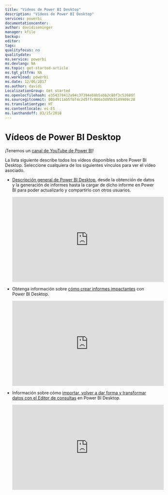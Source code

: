 ```yaml
---
title: "Vídeos de Power BI Desktop"
description: "Vídeos de Power BI Desktop"
services: powerbi
documentationcenter: 
author: davidiseminger
manager: kfile
backup: 
editor: 
tags: 
qualityfocus: no
qualitydate: 
ms.service: powerbi
ms.devlang: NA
ms.topic: get-started-article
ms.tgt_pltfrm: NA
ms.workload: powerbi
ms.date: 12/06/2017
ms.author: davidi
LocalizationGroup: Get started
ms.openlocfilehash: e354378412a94c37394eb8b5abb2c80f3c5268df
ms.sourcegitcommit: 00b4911ab5fbf4c2d5ffc000a3d95b3149909c28
ms.translationtype: HT
ms.contentlocale: es-ES
ms.lasthandoff: 03/15/2018
---
```

# <a name="power-bi-desktop-videos"></a>Vídeos de Power BI Desktop
¡Tenemos un [canal de YouTube de Power BI](http://www.youtube.com/playlist?list=PL1N57mwBHtN2q1WbU5O29rrn_A0lkVv9p)!

La lista siguiente describe todos los vídeos disponibles sobre Power BI Desktop. Seleccione cualquiera de los siguientes vínculos para ver el vídeo asociado.

- [Descripción general de Power BI Desktop](https://www.youtube.com/watch?v=Qgam9M8I0xA), desde la obtención de datos y la generación de informes hasta la cargar de dicho informe en Power BI para poder actualizarlo y compartirlo con otros usuarios.  
  
  <iframe width="500" height="281" src="https://www.youtube.com/embed/Qgam9M8I0xA" frameborder="0" allowfullscreen></iframe> 
  
- Obtenga información sobre [cómo crear informes impactantes](https://www.youtube.com/watch?v=ByIUx-HmQbw) con Power BI Desktop.
  
  <iframe width="500" height="281" src="https://www.youtube.com/embed/IMAsitQ2cAc" frameborder="0" allowfullscreen></iframe>  
  
- Información sobre cómo [importar, volver a dar forma y transformar datos con el Editor de consultas](https://www.youtube.com/watch?v=ByIUx-HmQbw) en Power BI Desktop.
  
  <iframe width="500" height="281" src="https://www.youtube.com/embed/ByIUx-HmQbw" frameborder="0" allowfullscreen></iframe>

